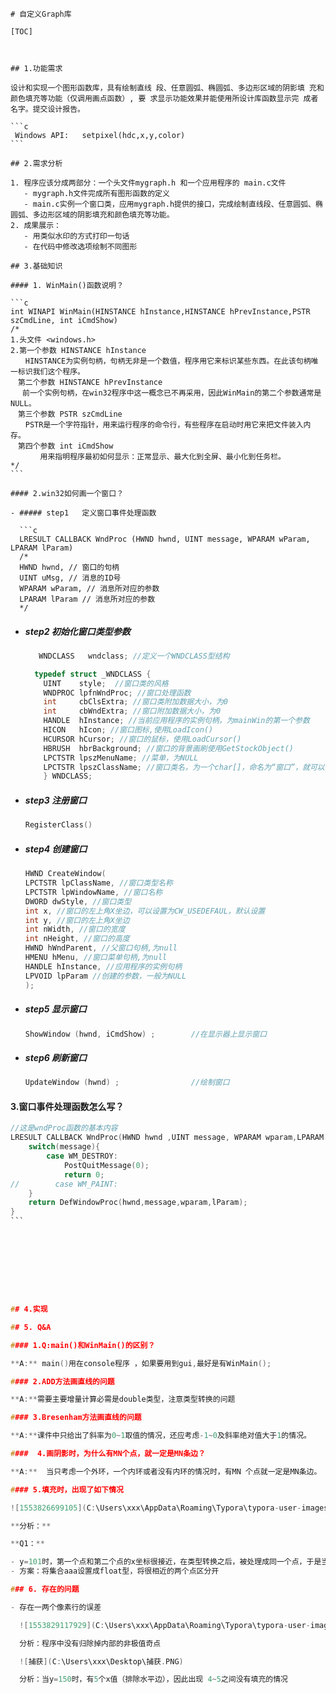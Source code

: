 ```
# 自定义Graph库

[TOC]



## 1.功能需求

设计和实现一个图形函数库，具有绘制直线 段、任意圆弧、椭圆弧、多边形区域的阴影填 充和颜色填充等功能（仅调用画点函数）, 要 求显示功能效果并能使用所设计库函数显示完 成者名字。提交设计报告。 

​```c
 Windows API:   setpixel(hdc,x,y,color) 
​```

## 2.需求分析

1. 程序应该分成两部分：一个头文件mygraph.h 和一个应用程序的 main.c文件
   - mygraph.h文件完成所有图形函数的定义
   - main.c实例一个窗口类，应用mygraph.h提供的接口，完成绘制直线段、任意圆弧、椭圆弧、多边形区域的阴影填充和颜色填充等功能。
2. 成果展示：
   - 用类似水印的方式打印一句话
   - 在代码中修改选项绘制不同图形

## 3.基础知识

#### 1. WinMain()函数说明？

​```c
int WINAPI WinMain(HINSTANCE hInstance,HINSTANCE hPrevInstance,PSTR szCmdLine, int iCmdShow)
/*
1.头文件 <windows.h>
2.第一个参数 HINSTANCE hInstance
　　HINSTANCE为实例句柄，句柄无非是一个数值，程序用它来标识某些东西。在此该句柄唯一标识我们这个程序。
　第二个参数 HINSTANCE hPrevInstance
　 前一个实例句柄，在win32程序中这一概念已不再采用，因此WinMain的第二个参数通常是NULL。
　第三个参数 PSTR szCmdLine
　　PSTR是一个字符指针，用来运行程序的命令行，有些程序在启动时用它来把文件装入内存。
　第四个参数 int iCmdShow
　　　　用来指明程序最初如何显示：正常显示、最大化到全屏、最小化到任务栏。
*/
​```

#### 2.win32如何画一个窗口？

- ##### step1   定义窗口事件处理函数

  ```c
  LRESULT CALLBACK WndProc (HWND hwnd, UINT message, WPARAM wParam, LPARAM lParam)
  /*
  HWND hwnd, // 窗口的句柄
  UINT uMsg, // 消息的ID号
  WPARAM wParam, // 消息所对应的参数
  LPARAM lParam // 消息所对应的参数
  */
```

- ##### step2 初始化窗口类型参数

  ```c
     WNDCLASS   wndclass; //定义一个WNDCLASS型结构
  
  	typedef struct _WNDCLASS { 
      UINT    style;  //窗口类的风格
      WNDPROC lpfnWndProc; //窗口处理函数
      int     cbClsExtra; //窗口类附加数据大小，为0
      int     cbWndExtra; //窗口附加数据大小，为0
      HANDLE  hInstance; //当前应用程序的实例句柄，为mainWin的第一个参数
      HICON   hIcon; //窗口图标,使用LoadIcon()
      HCURSOR hCursor; //窗口的鼠标，使用LoadCursor()
      HBRUSH  hbrBackground; //窗口的背景画刷使用GetStockObject()
      LPCTSTR lpszMenuName; //菜单，为NULL
      LPCTSTR lpszClassName; //窗口类名，为一个char[]，命名为“窗口”，就可以
      } WNDCLASS;
  ```

- ##### step3 注册窗口

  ```c
  RegisterClass()
  ```

- ##### step4 创建窗口

  ```c
  HWND CreateWindow(
  LPCTSTR lpClassName, //窗口类型名称
  LPCTSTR lpWindowName, //窗口名称
  DWORD dwStyle, //窗口类型
  int x, //窗口的左上角X坐边，可以设置为CW_USEDEFAUL，默认设置
  int y, //窗口的左上角X坐边
  int nWidth, //窗口的宽度
  int nHeight, //窗口的高度
  HWND hWndParent, //父窗口句柄,为null
  HMENU hMenu, //窗口菜单句柄,为null
  HANDLE hInstance, //应用程序的实例句柄
  LPVOID lpParam //创建的参数，一般为NULL
  );
  ```

- ##### step5 显示窗口

  ```c
  ShowWindow (hwnd, iCmdShow) ;        //在显示器上显示窗口
  ```

- ##### step6  刷新窗口

  ```c
  UpdateWindow (hwnd) ;                //绘制窗口
  ```

  

#### 3.窗口事件处理函数怎么写？

```c
//这是wndProc函数的基本内容
LRESULT CALLBACK WndProc(HWND hwnd ,UINT message, WPARAM wparam,LPARAM lParam){
    switch(message){
        case WM_DESTROY:
            PostQuitMessage(0);
            return 0;
//        case WM_PAINT:
    }
    return DefWindowProc(hwnd,message,wparam,lParam);
}
​```









## 4.实现

## 5. Q&A 

#### 1.Q:main()和WinMain()的区别？

**A:** main()用在console程序 ，如果要用到gui,最好是有WinMain();

#### 2.ADD方法画直线的问题

**A:**需要主要增量计算必需是double类型，注意类型转换的问题

#### 3.Bresenham方法画直线的问题

**A:**课件中只给出了斜率为0~1取值的情况，还应考虑-1~0及斜率绝对值大于1的情况。

####  4.画阴影时，为什么有MN个点，就一定是MN条边？

**A:**  当只考虑一个外环，一个内环或者没有内环的情况时，有MN 个点就一定是MN条边。

#### 5.填充时，出现了如下情况

![1553826699105](C:\Users\xxx\AppData\Roaming\Typora\typora-user-images\1553826699105.png)

**分析：**

**Q1：** 

- y=101时，第一个点和第二个点的x坐标很接近，在类型转换之后，被处理成同一个点，于是当y=101时，Ｘ[] ={101，297，299}，再根据“奇点到偶点”画，“偶点到奇点”不画的原则，出现了上面的图。
- 方案：将集合aaa设置成float型，将很相近的两个点区分开

### 6. 存在的问题

- 存在一两个像素行的误差

  ![1553829117929](C:\Users\xxx\AppData\Roaming\Typora\typora-user-images\1553829117929.png)

  分析：程序中没有归除掉内部的非极值奇点

  ![捕获](C:\Users\xxx\Desktop\捕获.PNG)

  分析：当y=150时，有5个x值（排除水平边），因此出现 4~5之间没有填充的情况